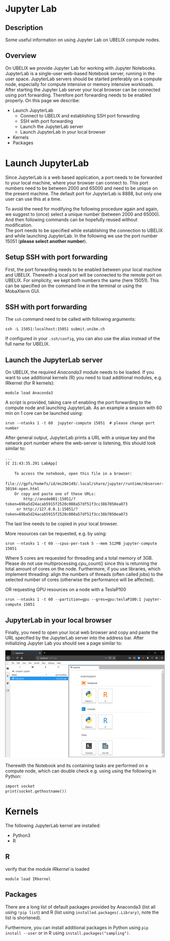 # Jupyter Lab

## Description

Some useful information on using Jupyter Lab on UBELIX compute nodes.  

## Overview

On UBELIX we provide Jupyter Lab for working with Jupyter Notebooks. 
JupyterLab is a single-user web-based Notebook server, running in the user space. 
JupyterLab servers should be started preferably on a compute node, especially for compute intensive or memory intensive workloads. 
After starting the Jupyter Lab server your local browser can be connected using port forwarding. Therefore port forwarding needs to be enabled properly. 
On this page we describe:

* Launch JupyterLab
    * Connect to UBELIX and establishing SSH port forwarding 
    * SSH with port forwarding
    * Launch the JupyterLab server
    * Launch JupyterLab in your local browser
* Kernels
* Packages

# Launch JupyterLab

Since JupyterLab is a web based application, a port needs to be forwarded to your local machine, where your browser can connect to. 
This port numbers need to be between 2000 and 65000 and need to be unique on the present machine. 
The default port for JupyterLab is 8888, but only one user can use this at a time.

To avoid the need for modifying the following procedure again and again, we suggest to (once) select a unique number (between 2000 and 65000). And then following commands can be hopefully reused without modification.  
The port needs to be specified while establishing the connection to UBELIX and while launching JupyterLab. In the following we use the port number 15051 (**please select another number**).

## Setup SSH with port forwarding 

First, the port forwarding needs to be enabled between your local machine and UBELIX. Therewith a local port will be connected to the remote port on UBELIX. For simplicity, we kept both numbers the same (here 15051). This can be specified on the command line in the terminal or using the MobaXterm GUI.

## SSH with port forwarding

The ```ssh``` command need to be called with following arguments:

```
ssh -L 15051:localhost:15051 submit.unibe.ch
```
If configured in your ```.ssh/config```, you can also use the alias instead of the full name for UBELIX.

## Launch the JupyterLab server 

On UBELIX, the required *Anaconda3* module needs to be loaded. If you want to use additional kernels (R) you need to load additional modules, e.g. IRkernel (for R kernels):

```
module load Anaconda3
```

A script is provided, taking care of enabling the port forwarding to the compute node and launching JupyterLab. 
As an example a session with 60 min on 1 core can be launched using:

```
srun --ntasks 1 -t 60  jupyter-compute 15051  # please change port number
```

After general output, JupyterLab prints a URL with a unique key and the network port number where the web-server is listening, this should look similar to:

```
...
[C 21:43:35.291 LabApp]

    To access the notebook, open this file in a browser:
        file:///gpfs/homefs/id/ms20e149/.local/share/jupyter/runtime/nbserver-30194-open.html
    Or copy and paste one of these URLs:
        http://anode001:15051/?token=69ba5d24acab5915f2520c008a57df51f3cc38b7050ea073
     or http://127.0.0.1:15051/?token=69ba5d24acab5915f2520c008a57df51f3cc38b7050ea073
```

The last line needs to be copied in your local browser.

More resources can be requested, e.g. by using:

```
srun --ntasks 1 -t 60 --cpus-per-task 5 --mem 512MB jupyter-compute 15051 
```
Where 5 cores are requested for threading and a total memory of 3GB. 
Please do not use multiprocessing.cpu_count() since this is returning the total amount of cores on the node. 
Furthermore, if you use libraries, which implement threading: align the numbers of threads (often called jobs) to the selected number of cores (otherwise the performance will be affected).

OR requesting GPU resources on a node with a TeslaP100
```
srun --ntasks 1 -t 60 --partition=gpu --gres=gpu:teslaP100:1 jupyter-compute 15051
```

## JupyterLab in your local browser 

Finally, you need to open your local web browser and copy and paste the URL specified by the JupyterLab server into the address bar. After initializing Jupyter Lab you should see a page similar to:

![jupyterLab-example](../../images/jupyterLab-example.png "JupyterLab Example")

Therewith the Notebook and its containing tasks are performed on a compute node, which can double check e.g. using using the following in Python:

```
import socket
print(socket.gethostname())
```

# Kernels

The following JupyterLab kernel are installed:
* Python3
* R

## R

verify that the module *IRkernel* is loaded

```
module load IRkernel
```

## Packages

There are a long list of default packages provided by Anaconda3 (list all using `!pip list`) and R (list using `installed.packages(.Library)`, note the list is shortened). 

Furthermore, you can install additional packages in Python using `pip install --user` or in R using `install.packages("sampling")`. 
